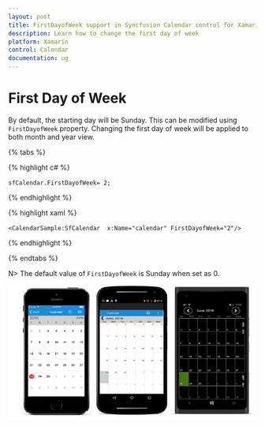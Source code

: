 ```yaml
---
layout: post
title: FirstDayofWeek support in Syncfusion Calendar control for Xamarin.Forms
description: Learn how to change the first day of week
platform: Xamarin
control: Calendar
documentation: ug
---
```


# First Day of Week

By default, the starting day will be Sunday. This can be modified using `FirstDayofWeek` property. Changing the first day of week will be applied to both month and year view.

{% tabs %}

{% highlight c# %}
	
	sfCalendar.FirstDayofWeek= 2;
	
{% endhighlight %}

{% highlight xaml %}

	<CalendarSample:SfCalendar  x:Name="calendar" FirstDayofWeek="2"/>

{% endhighlight %}

{% endtabs %}

N> The default value of `FirstDayofWeek` is Sunday when set as 0.
	
![](images/Firstdayofweek.png)